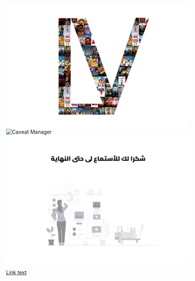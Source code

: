 ![Caveat Manager](images/Advertising_1.jpg)
![Caveat Manager](images/Advertising_2.jpg)
![Caveat Manager](images/Advertising_3.jpg)

[Link text](https://website-name.com)

